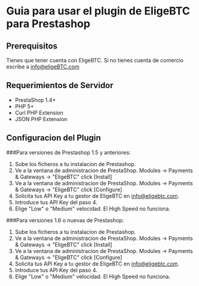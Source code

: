 # Guia para usar el plugin de EligeBTC para Prestashop
## Prerequisitos
Tienes que tener cuenta con EligeBTC. Si no tienes cuenta de comercio escribe a info@eligeBTC.com


## Requerimientos de Servidor

+ PrestaShop 1.4+
+ PHP 5+
+ Curl PHP Extension
+ JSON PHP Extension

## Configuracion del Plugin

###Para versiones de Prestashop 1.5 y anteriores:
1. Sube los ficheros a tu instalacion de Prestashop.<br />
2. Ve a la ventana de administracion de PrestaShop. Modules -> Payments & Gateways -> "EligeBTC" click [Install]<br />
3. Ve a la ventana de administracion de PrestaShop. Modules -> Payments & Gateways -> "EligeBTC" click [Configure]<br />
4. Solicita tus API Key a tu gestor de EligeBTC en info@eligebtc.com.<br />
5. Introduce tus API Key del paso 4.
6. Elige "Low" o "Medium" velocidad. El High Speed no funciona.

###Para versiones 1.6 o nuevas de Prestashop:
1. Sube los ficheros a tu instalacion de Prestashop.<br />
2. Ve a la ventana de administracion de PrestaShop. Modules -> Payments & Gateways -> "EligeBTC" click [Install]<br />
3. Ve a la ventana de administracion de PrestaShop. Modules -> Payments & Gateways -> "EligeBTC" click [Configure]<br />
4. Solicita tus API Key a tu gestor de EligeBTC en info@eligebtc.com.<br />
5. Introduce tus API Key del paso 4.
6. Elige "Low" o "Medium" velocidad. El High Speed no funciona.
